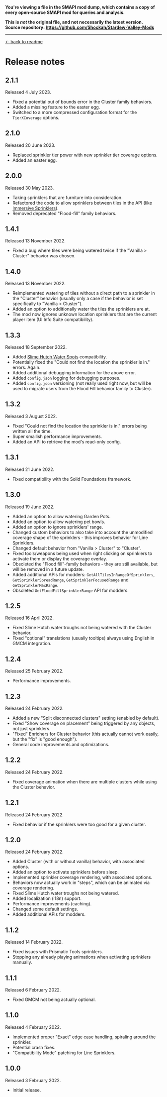 **You're viewing a file in the SMAPI mod dump, which contains a copy of every open-source SMAPI mod
for queries and analysis.**

**This is _not_ the original file, and not necessarily the latest version.**  
**Source repository: https://github.com/Shockah/Stardew-Valley-Mods**

----

[← back to readme](README.md)

# Release notes

## 2.1.1
Released 4 July 2023.

* Fixed a potential out of bounds error in the Cluster family behaviors.
* Added a missing feature to the easter egg.
* Switched to a more compressed configuration format for the `TierXCoverage` options.

## 2.1.0
Released 20 June 2023.

* Replaced sprinkler tier power with new sprinkler tier coverage options.
* Added an easter egg.

## 2.0.0
Released 30 May 2023.

* Taking sprinklers that are furniture into consideration.
* Refactored the code to allow sprinklers between tiles in the API (like [Immersive Sprinklers](https://www.nexusmods.com/stardewvalley/mods/15239)).
* Removed deprecated "Flood-fill" family behaviors.

## 1.4.1
Released 13 November 2022.

* Fixed a bug where tiles were being watered twice if the "Vanilla > Cluster" behavior was chosen.

## 1.4.0
Released 13 November 2022.

* Reimplemented watering of tiles without a direct path to a sprinkler in the "Cluster" behavior (usually only a case if the behavior is set specifically to "Vanilla > Cluster").
* Added an option to additionally water the tiles the sprinklers are at.
* The mod now ignores unknown location sprinklers that are the current player item (UI Info Suite compatibility).

## 1.3.3
Released 18 September 2022.

* Added [Slime Hutch Water Spots](https://www.nexusmods.com/stardewvalley/mods/13778) compatibility.
* Potentially fixed the "Could not find the location the sprinkler is in." errors. Again.
* Added additional debugging information for the above error.
* Added `config.json` logging for debugging purposes.
* Added `config.json` versioning (not really used right now, but will be used to migrate users from the Flood Fill behavior family to Cluster).

## 1.3.2
Released 3 August 2022.

* Fixed "Could not find the location the sprinkler is in." errors being written all the time.
* Super smallish performance improvements.
* Added an API to retrieve the mod's read-only config.

## 1.3.1
Released 21 June 2022.

* Fixed compatibility with the Solid Foundations framework.

## 1.3.0
Released 19 June 2022.

* Added an option to allow watering Garden Pots.
* Added an option to allow watering pet bowls.
* Added an option to ignore sprinklers' range.
* Changed custom behaviors to also take into account the unmodified coverage shape of the sprinklers - this improves behavior for Line Sprinklers.
* Changed default behavior from "Vanilla > Cluster" to "Cluster".
* Fixed tools/weapons being used when right clicking on sprinklers to activate them or display the coverage overlay.
* Obsoleted the "Flood fill"-family behaviors - they are still available, but will be removed in a future update.
* Added additional APIs for modders: `GetAllTilesInRangeOfSprinklers`, `GetSprinklerSpreadRange`, `GetSprinklerFocusedRange` and `GetSprinklerMaxRange`.
* Obsoleted `GetFloodFillSprinklerRange` API for modders.

## 1.2.5
Released 16 April 2022.

* Fixed Slime Hutch water troughs not being watered with the Cluster behavior.
* Fixed "optional" translations (usually tooltips) always using English in GMCM integration.

## 1.2.4
Released 25 February 2022.

* Performance improvements.

## 1.2.3
Released 24 February 2022.

* Added a new "Split disconnected clusters" setting (enabled by default).
* Fixed "Show coverage on placement" being triggered by any objects, not just sprinklers.
* "Fixed" Enrichers for Cluster behavior (this actually cannot work easily, but the "fix" is "good enough").
* General code improvements and optimizations.

## 1.2.2
Released 24 February 2022.

* Fixed coverage animation when there are multiple clusters while using the Cluster behavior.

## 1.2.1
Released 24 February 2022.

* Fixed behavior if the sprinklers were too good for a given cluster.

## 1.2.0
Released 24 February 2022.

* Added Cluster (with or without vanilla) behavior, with associated options.
* Added an option to activate sprinklers before sleep.
* Implemented sprinkler coverage rendering, with associated options.
* Behaviors now actually work in "steps", which can be animated via coverage rendering.
* Fixed Slime Hutch water troughs not being watered.
* Added localization (i18n) support.
* Performance improvements (caching).
* Changed some default settings.
* Added additional APIs for modders.

## 1.1.2
Released 14 February 2022.

* Fixed issues with Prismatic Tools sprinklers.
* Stopping any already playing animations when activating sprinklers manually.

## 1.1.1
Released 6 February 2022.

* Fixed GMCM not being actually optional.

## 1.1.0
Released 4 February 2022.

* Implemented proper "Exact" edge case handling, spiraling around the sprinkler.
* Potential crash fixes.
* "Compatibility Mode" patching for Line Sprinklers.

## 1.0.0
Released 3 February 2022.

* Initial release.